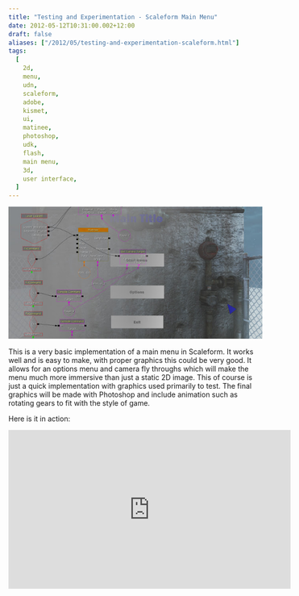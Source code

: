 ```yaml
---
title: "Testing and Experimentation - Scaleform Main Menu"
date: 2012-05-12T10:31:00.002+12:00
draft: false
aliases: ["/2012/05/testing-and-experimentation-scaleform.html"]
tags:
  [
    2d,
    menu,
    udn,
    scaleform,
    adobe,
    kismet,
    ui,
    matinee,
    photoshop,
    udk,
    flash,
    main menu,
    3d,
    user interface,
  ]
---
```


![](mainMenu.jpg)

This is a very basic implementation of a main menu in Scaleform. It works well and is easy to make, with proper graphics this could be very good. It allows for an options menu and camera fly throughs which will make the menu much more immersive than just a static 2D image. This of course is just a quick implementation with graphics used primarily to test. The final graphics will be made with Photoshop and include animation such as rotating gears to fit with the style of game.

Here is it in action:

<iframe width="560" height="315" src="https://www.youtube.com/embed/G4PhdHGG7dY" frameborder="0" allow="accelerometer; autoplay; encrypted-media; gyroscope; picture-in-picture" allowfullscreen></iframe>
